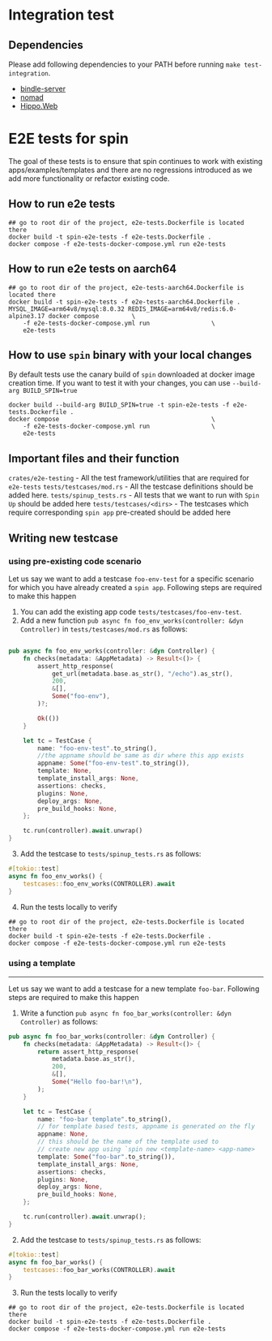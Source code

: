 # Integration test

## Dependencies

Please add following dependencies to your PATH before running `make test-integration`.

* [bindle-server](https://github.com/deislabs/bindle)
* [nomad](https://github.com/hashicorp/nomad)
* [Hippo.Web](https://github.com/deislabs/hippo)

# E2E tests for spin

The goal of these tests is to ensure that spin continues to work with existing apps/examples/templates and there are no regressions introduced as we add more functionality or refactor existing code.

## How to run e2e tests

```
## go to root dir of the project, e2e-tests.Dockerfile is located there
docker build -t spin-e2e-tests -f e2e-tests.Dockerfile .
docker compose -f e2e-tests-docker-compose.yml run e2e-tests
```

## How to run e2e tests on aarch64
```
## go to root dir of the project, e2e-tests-aarch64.Dockerfile is located there
docker build -t spin-e2e-tests -f e2e-tests-aarch64.Dockerfile .
MYSQL_IMAGE=arm64v8/mysql:8.0.32 REDIS_IMAGE=arm64v8/redis:6.0-alpine3.17 docker compose         \
    -f e2e-tests-docker-compose.yml run                 \
    e2e-tests
```

## How to use `spin` binary with your local changes

By default tests use the canary build of `spin` downloaded at docker image creation time. If you want to test it with your changes, you can use `--build-arg BUILD_SPIN=true`

```
docker build --build-arg BUILD_SPIN=true -t spin-e2e-tests -f e2e-tests.Dockerfile .
docker compose                                          \
    -f e2e-tests-docker-compose.yml run                 \
    e2e-tests
```

## Important files and their function

`crates/e2e-testing`     - All the test framework/utilities that are required for `e2e-tests`
`tests/testcases/mod.rs` - All the testcase definitions should be added here.
`tests/spinup_tests.rs`  - All tests that we want to run with `Spin Up` should be added here
`tests/testcases/<dirs>` - The testcases which require corresponding `spin app` pre-created should be added here


## Writing new testcase

### using pre-existing code scenario

Let us say we want to add a testcase `foo-env-test` for a specific scenario for which you have already created a `spin app`. Following steps are required to make this happen

1. You can add the existing app code `tests/testcases/foo-env-test`.
2. Add a new function `pub async fn foo_env_works(controller: &dyn Controller)` in `tests/testcases/mod.rs` as follows:

```rust

pub async fn foo_env_works(controller: &dyn Controller) {
    fn checks(metadata: &AppMetadata) -> Result<()> {
        assert_http_response(
            get_url(metadata.base.as_str(), "/echo").as_str(),
            200,
            &[],
            Some("foo-env"),
        )?;

        Ok(())
    }

    let tc = TestCase {
        name: "foo-env-test".to_string(),
        //the appname should be same as dir where this app exists
        appname: Some("foo-env-test".to_string()),
        template: None,
        template_install_args: None,
        assertions: checks,
        plugins: None,
        deploy_args: None,
        pre_build_hooks: None,
    };

    tc.run(controller).await.unwrap()
}

```

3. Add the testcase to `tests/spinup_tests.rs` as follows:


```rust
#[tokio::test]
async fn foo_env_works() {
    testcases::foo_env_works(CONTROLLER).await
}
```

4. Run the tests locally to verify

```
## go to root dir of the project, e2e-tests.Dockerfile is located there
docker build -t spin-e2e-tests -f e2e-tests.Dockerfile .
docker compose -f e2e-tests-docker-compose.yml run e2e-tests
```

### using a template
---------------------

Let us say we want to add a testcase for a new template `foo-bar`. Following steps are required to make this happen

1. Write a function `pub async fn foo_bar_works(controller: &dyn Controller)` as follows:

```rust
pub async fn foo_bar_works(controller: &dyn Controller) {
    fn checks(metadata: &AppMetadata) -> Result<()> {
        return assert_http_response(
            metadata.base.as_str(),
            200,
            &[],
            Some("Hello foo-bar!\n"),
        );
    }

    let tc = TestCase {
        name: "foo-bar template".to_string(),
        // for template based tests, appname is generated on the fly
        appname: None,
        // this should be the name of the template used to 
        // create new app using `spin new <template-name> <app-name>
        template: Some("foo-bar".to_string()),
        template_install_args: None,
        assertions: checks,
        plugins: None,
        deploy_args: None,
        pre_build_hooks: None,
    };

    tc.run(controller).await.unwrap();
}

```


2. Add the testcase to `tests/spinup_tests.rs` as follows:

```rust
#[tokio::test]
async fn foo_bar_works() {
    testcases::foo_bar_works(CONTROLLER).await
}
```

3. Run the tests locally to verify

```
## go to root dir of the project, e2e-tests.Dockerfile is located there
docker build -t spin-e2e-tests -f e2e-tests.Dockerfile .
docker compose -f e2e-tests-docker-compose.yml run e2e-tests
```
